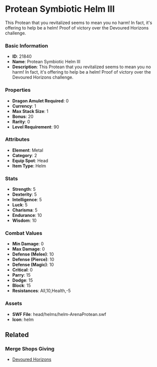 # Protean Symbiotic Helm III

This Protean that you revitalized seems to mean you no harm! In fact, it's offering to help be a helm!
Proof of victory over the Devoured Horizons challenge.

### Basic Information

- **ID**: 21840
- **Name**: Protean Symbiotic Helm III
- **Description**: This Protean that you revitalized seems to mean you no harm! In fact, it&#039;s offering to help be a helm!
Proof of victory over the Devoured Horizons challenge.

### Properties

- **Dragon Amulet Required**: 0
- **Currency**: 1
- **Max Stack Size**: 1
- **Bonus**: 20
- **Rarity**: 0
- **Level Requirement**: 90

### Attributes

- **Element**: Metal
- **Category**: 2
- **Equip Spot**: Head
- **Item Type**: Helm

### Stats

- **Strength**: 5
- **Dexterity**: 5
- **Intelligence**: 5
- **Luck**: 5
- **Charisma**: 5
- **Endurance**: 10
- **Wisdom**: 10

### Combat Values

- **Min Damage**: 0
- **Max Damage**: 0
- **Defense (Melee)**: 10
- **Defense (Pierce)**: 10
- **Defense (Magic)**: 10
- **Critical**: 0
- **Parry**: 15
- **Dodge**: 15
- **Block**: 15
- **Resistances**: All,10,Health,-5

### Assets

- **SWF File**: head/helms/helm-ArenaProtean.swf
- **Icon**: helm

## Related

### Merge Shops Giving

- [Devoured Horizons](../merge-shops/411-devoured-horizons.md)

